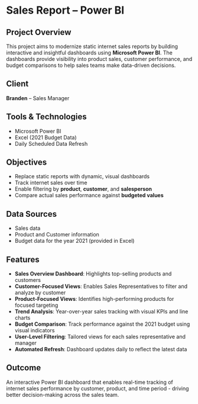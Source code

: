 # Sales Report – Power BI

## Project Overview

This project aims to modernize static internet sales reports by building interactive and insightful dashboards using **Microsoft Power BI**. The dashboards provide visibility into product sales, customer performance, and budget comparisons to help sales teams make data-driven decisions.

## Client

**Branden** – Sales Manager

## Tools & Technologies

- Microsoft Power BI
- Excel (2021 Budget Data)
- Daily Scheduled Data Refresh

## Objectives

- Replace static reports with dynamic, visual dashboards
- Track internet sales over time
- Enable filtering by **product**, **customer**, and **salesperson**
- Compare actual sales performance against **budgeted values**

## Data Sources

- Sales data
- Product and Customer information
- Budget data for the year 2021 (provided in Excel)

## Features

- **Sales Overview Dashboard**: Highlights top-selling products and customers
- **Customer-Focused Views**: Enables Sales Representatives to filter and analyze by customer
- **Product-Focused Views**: Identifies high-performing products for focused targeting
- **Trend Analysis**: Year-over-year sales tracking with visual KPIs and line charts
- **Budget Comparison**: Track performance against the 2021 budget using visual indicators
- **User-Level Filtering**: Tailored views for each sales representative and manager
- **Automated Refresh**: Dashboard updates daily to reflect the latest data

## Outcome

An interactive Power BI dashboard that enables real-time tracking of internet sales performance by customer, product, and time period - driving better decision-making across the sales team.
